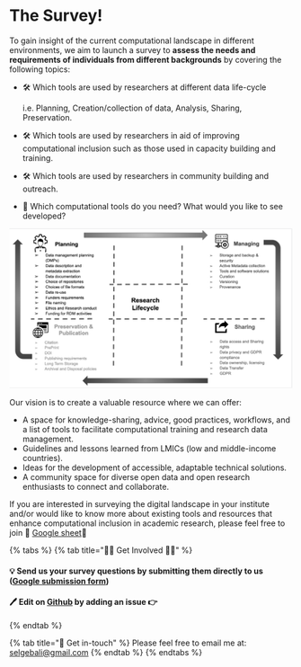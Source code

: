 # The Survey!

To gain insight of the current computational landscape in different environments, we aim to launch a survey to **assess the needs and requirements of individuals from different backgrounds** by covering the following topics:

* 🛠 Which tools are used by researchers at different data life-cycle

  i.e. Planning, Creation/collection of data, Analysis, Sharing, Preservation.

* 🛠 Which tools are used by researchers in aid of improving computational inclusion such as those used in capacity building and training.
* 🛠 Which tools are used by researchers in community building and outreach. 
* 📎 Which computational tools do you need? What would you like to see developed?

![Research Data Lifecycle](../../.gitbook/assets/screenshot-2020-09-26-at-14.33.01.png)

Our vision is to create a valuable resource where we can offer:

* A space for knowledge-sharing, advice, good practices, workflows, and a list of tools to facilitate computational training and research data management.
* Guidelines and lessons learned from LMICs \(low and middle-income countries\).
* Ideas for the development of accessible, adaptable technical solutions.
* A community space for diverse open data and open research enthusiasts to connect and collaborate.

If you are interested in surveying the digital landscape in your institute and/or would like to know more about existing tools and resources that enhance computational inclusion in academic research, please feel free to join 👏 [Google sheet](https://docs.google.com/spreadsheets/d/1S1Xcghi2Y7RqUCHcv6RTHtQogcSJVDb160SWDjnOcys/edit?usp=sharing)👏

{% tabs %}
{% tab title="✋🏻 Get Involved 🤚🏻" %}
#### 💡 Send us your survey questions by submitting them directly to us \([Google submission form](https://docs.google.com/spreadsheets/d/1S1Xcghi2Y7RqUCHcv6RTHtQogcSJVDb160SWDjnOcys/edit#gid=0)\) <a id="send-us-your-survey-questions-by-submitting-them-directly-to-us-google-submission-form"></a>

#### 🖊 Edit on [Github](https://github.com/selgebali/OpenCider/issues/new/choose) by adding an issue 👉  <a id="send-us-your-survey-questions-by-submitting-them-directly-to-us-google-submission-form"></a>
{% endtab %}

{% tab title="📩 Get in-touch" %}
Please feel free to email me at: [selgebali@gmail.com](mailto:selgebali@gmail.com)
{% endtab %}
{% endtabs %}



